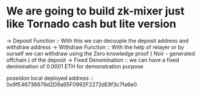 # We are going to build zk-mixer just like Tornado cash but lite version

-> Deposit Function :: With this we can decouple the deposit address and withdraw address
-> Withdraw Function :: With the help of relayer or by ourself we can withdraw using the Zero knowledge proof ( Noir - generated offchain ) of the deposit
-> Fixed Denomination :: we can have a fixed denimination of 0.0001 ETH for demonstration purpose

poseidon local deployed address :: 0x9fE46736679d2D9a65F0992F2272dE9f3c7fa6e0

<!-- cast call 0x9fE46736679d2D9a65F0992F2272dE9f3c7fa6e0 "hash(uint256,uint256)" 0x1345d529f819bf7001641d2aeb20a5b8ef59e711d1f6c06b218db95a5782a86e 0x1345d529f819bf7001641d2aeb20a5b8ef59e711d1f6c06b218db95a5782a86e -->
